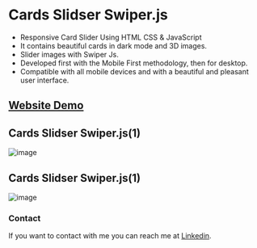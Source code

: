 # Cards Slidser Swiper.js

- Responsive Card Slider Using HTML CSS & JavaScript
- It contains beautiful cards in dark mode and 3D images.
- Slider images with Swiper Js.
- Developed first with the Mobile First methodology, then for desktop.
- Compatible with all mobile devices and with a beautiful and pleasant user interface.

## [Website Demo](https://mahrous-gamal.github.io/Quran-Player/)


## Cards Slidser Swiper.js(1)
![image](https://github.com/Mahrous-Gamal/Cards-Slidser-Swiper.js/assets/105131896/e11b6b09-714f-4d6d-95b6-565f34394b44)

## Cards Slidser Swiper.js(1)
![image](https://github.com/Mahrous-Gamal/Cards-Slidser-Swiper.js/assets/105131896/aae7d20b-0827-4721-96aa-a66e317a26f1)


### Contact

If you want to contact with me you can reach me at [Linkedin](https://www.linkedin.com/in/mahrous-gamal-044693218/).
